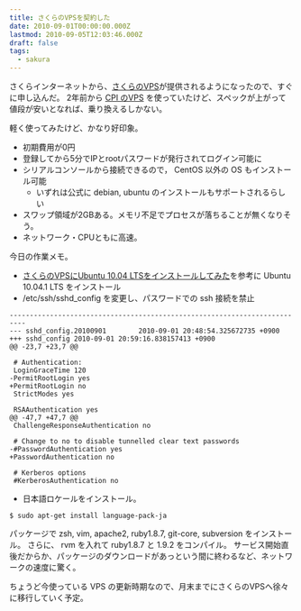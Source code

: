 ```yaml
---
title: さくらのVPSを契約した
date: 2010-09-01T00:00:00.000Z
lastmod: 2010-09-05T12:03:46.000Z
draft: false
tags:
  - sakura
---
```


さくらインターネットから、[さくらのVPS](http://vps.sakura.ad.jp/)が提供されるようになったので、すぐに申し込んだ。 2年前から [CPI のVPS](https://www.machu.jp/diary/20080919.html) を使っていたけど、スペックが上がって値段が安いとなれば、乗り換えるしかない。

軽く使ってみたけど、かなり好印象。

* 初期費用が0円
* 登録してから5分でIPとrootパスワードが発行されてログイン可能に
* シリアルコンソールから接続できるので， CentOS 以外の OS もインストール可能
  * いずれは公式に debian, ubuntu のインストールもサポートされるらしい
* スワップ領域が2GBある。メモリ不足でプロセスが落ちることが無くなりそう。
* ネットワーク・CPUともに高速。

今日の作業メモ。

* [さくらのVPSにUbuntu 10.04 LTSをインストールしてみた](http://d.hatena.ne.jp/rsky/20100805/1280997774)を参考に Ubuntu 10.04.1 LTS をインストール
* /etc/ssh/sshd\_config を変更し、パスワードでの ssh 接続を禁止

```
--------------------------------------------------------------------------
--- sshd_config.20100901        2010-09-01 20:48:54.325672735 +0900
+++ sshd_config 2010-09-01 20:59:16.838157413 +0900
@@ -23,7 +23,7 @@
 
 # Authentication:
 LoginGraceTime 120
-PermitRootLogin yes
+PermitRootLogin no
 StrictModes yes
 
 RSAAuthentication yes
@@ -47,7 +47,7 @@
 ChallengeResponseAuthentication no
 
 # Change to no to disable tunnelled clear text passwords
-#PasswordAuthentication yes
+PasswordAuthentication no
 
 # Kerberos options
 #KerberosAuthentication no
```

* 日本語ロケールをインストール。

```
$ sudo apt-get install language-pack-ja
```

パッケージで zsh, vim, apache2, ruby1.8.7, git-core, subversion をインストール。 さらに、 rvm を入れて ruby1.8.7 と 1.9.2 をコンパイル。 サービス開始直後だからか、パッケージのダウンロードがあっという間に終わるなど、ネットワークの速度に驚く。

ちょうど今使っている VPS の更新時期なので、月末までにさくらのVPSへ徐々に移行していく予定。
